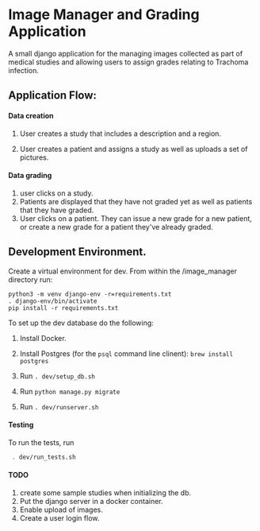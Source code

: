 # Image Manager and Grading Application

A small django application for the managing images collected as part of medical
studies and allowing users to assign grades relating to Trachoma infection.


## Application Flow:

#### Data creation
1) User creates a study that includes a description and a region.

2) User creates a patient and assigns a study as well as uploads a set of pictures.


#### Data grading
1) user clicks on a study.
2) Patients are displayed that they have not graded yet as well as patients that they have graded.
3) User clicks on a patient.  They can issue a new grade for a new patient, or create a new grade for a patient they've already graded.



## Development Environment.

Create a virtual environment for dev.  From within the /image_manager directory run:

```
python3 -m venv django-env -r=requirements.txt
. django-env/bin/activate
pip install -r requirements.txt
```


To set up the dev database do the following:

1) Install Docker.

2) Install Postgres (for the `psql` command line clinent): `brew install postgres`

3) Run `. dev/setup_db.sh`

4) Run `python manage.py migrate`

5) Run `. dev/runserver.sh`

#### Testing

To run the tests, run
```bash
 . dev/run_tests.sh
```


#### TODO

1) create some sample studies when initializing the db.
2) Put the django server in a docker container.
3) Enable upload of images.
4) Create a user login flow.

